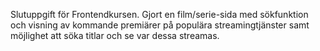 Slutuppgift för Frontendkursen.
Gjort en film/serie-sida med sökfunktion och visning av kommande premiärer på populära streamingtjänster samt möjlighet att söka titlar och se var dessa streamas.